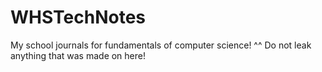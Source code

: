 # WHSTechNotes

My school journals for fundamentals of computer science! ^^
Do not leak anything that was made on here!

